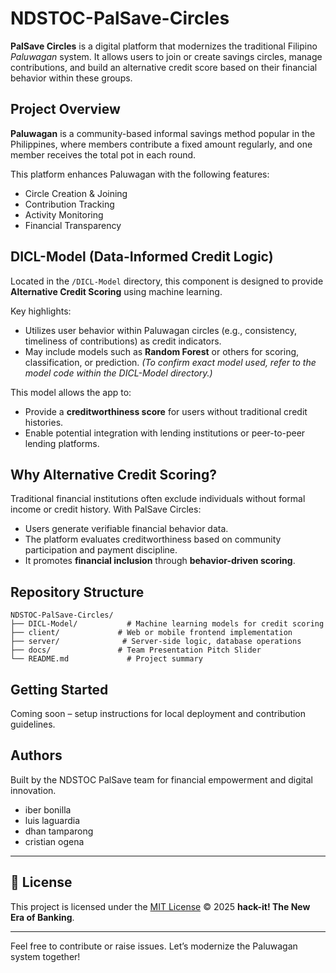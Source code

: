 # NDSTOC-PalSave-Circles

**PalSave Circles** is a digital platform that modernizes the traditional Filipino *Paluwagan* system. It allows users to join or create savings circles, manage contributions, and build an alternative credit score based on their financial behavior within these groups.

##  Project Overview

**Paluwagan** is a community-based informal savings method popular in the Philippines, where members contribute a fixed amount regularly, and one member receives the total pot in each round. 

This platform enhances Paluwagan with the following features:
-  Circle Creation & Joining
-  Contribution Tracking
-  Activity Monitoring
-  Financial Transparency

##  DICL-Model (Data-Informed Credit Logic)

Located in the `/DICL-Model` directory, this component is designed to provide **Alternative Credit Scoring** using machine learning.

Key highlights:
-  Utilizes user behavior within Paluwagan circles (e.g., consistency, timeliness of contributions) as credit indicators.
-  May include models such as **Random Forest** or others for scoring, classification, or prediction. *(To confirm exact model used, refer to the model code within the DICL-Model directory.)*

This model allows the app to:
- Provide a **creditworthiness score** for users without traditional credit histories.
- Enable potential integration with lending institutions or peer-to-peer lending platforms.

##  Why Alternative Credit Scoring?

Traditional financial institutions often exclude individuals without formal income or credit history. With PalSave Circles:
- Users generate verifiable financial behavior data.
- The platform evaluates creditworthiness based on community participation and payment discipline.
- It promotes **financial inclusion** through **behavior-driven scoring**.

##  Repository Structure

```plaintext
NDSTOC-PalSave-Circles/
├── DICL-Model/           # Machine learning models for credit scoring
├── client/             # Web or mobile frontend implementation
├── server/              # Server-side logic, database operations
├── docs/               # Team Presentation Pitch Slider
└── README.md             # Project summary
```

##  Getting Started
Coming soon – setup instructions for local deployment and contribution guidelines.

##  Authors

Built by the NDSTOC PalSave team for financial empowerment and digital innovation.
- iber bonilla
- luis laguardia
- dhan tamparong
- cristian ogena

---

## 📝 License

This project is licensed under the [MIT License](../LICENSE) © 2025 **hack-it! The New Era of Banking**.

---

Feel free to contribute or raise issues. Let’s modernize the Paluwagan system together!
